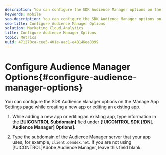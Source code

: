 ```yaml
---
description: You can configure the SDK Audience Manager options on the Manage App Settings page while creating a new app or editing an existing app.
keywords: mobile
seo-description: You can configure the SDK Audience Manager options on the Manage App Settings page while creating a new app or editing an existing app.
seo-title: Configure Audience Manager Options
solution: Marketing Cloud,Analytics
title: Configure Audience Manager Options
topic: Metrics
uuid: 471270ca-cee5-401e-aac1-e48146ee8399
---
```


# Configure Audience Manager Options{#configure-audience-manager-options}

You can configure the SDK Audience Manager options on the Manage App Settings page while creating a new app or editing an existing app.

1. While adding a new app or editing an existing app, type information in the **[!UICONTROL Subdomain]** field under **[!UICONTROL SDK [!DNL Audience Manager] Options]**.

1. Type the subdomain of the Audience Manager server that your app uses, for example, `client.demdex.net`. 
If you are not using [!UICONTROL]Adobe Audience Manager, leave this field blank.